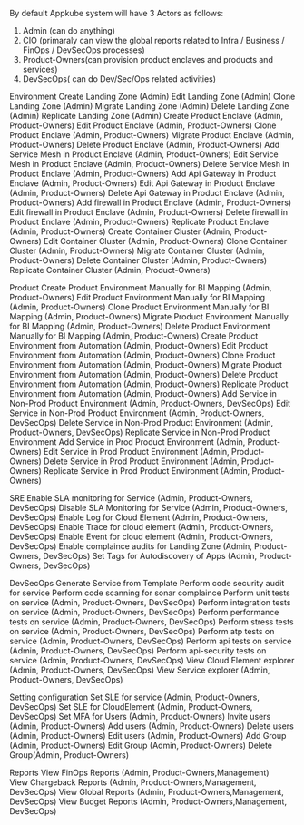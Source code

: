 By default Appkube system will have 3 Actors as follows:

1. Admin (can do anything)
2. CIO (primaraly can view the global reports related to Infra / Business / FinOps / DevSecOps processes)
3. Product-Owners(can provision product enclaves and products and services)
4. DevSecOps( can do Dev/Sec/Ops related activities)

Environment
	Create Landing Zone (Admin)
	Edit Landing Zone (Admin)
	Clone Landing Zone (Admin)
	Migrate Landing Zone (Admin)
	Delete Landing Zone (Admin)
	Replicate Landing Zone (Admin)
	Create Product Enclave (Admin, Product-Owners)
	Edit Product Enclave (Admin, Product-Owners)
	Clone Product Enclave (Admin, Product-Owners)
	Migrate Product Enclave (Admin, Product-Owners)
	Delete Product Enclave (Admin, Product-Owners)
	Add Service Mesh in Product Enclave (Admin, Product-Owners)
	Edit Service Mesh in Product Enclave (Admin, Product-Owners)
	Delete Service Mesh in Product Enclave (Admin, Product-Owners)
	Add Api Gateway in Product Enclave (Admin, Product-Owners)
	Edit Api Gateway in Product Enclave (Admin, Product-Owners)
	Delete Api Gateway in Product Enclave (Admin, Product-Owners)
	Add firewall in Product Enclave (Admin, Product-Owners)
	Edit firewall in Product Enclave (Admin, Product-Owners)
	Delete firewall in Product Enclave (Admin, Product-Owners)
	Replicate Product Enclave (Admin, Product-Owners)
	Create Container Cluster (Admin, Product-Owners)
	Edit Container Cluster (Admin, Product-Owners)
	Clone Container Cluster (Admin, Product-Owners)
	Migrate Container Cluster (Admin, Product-Owners)
	Delete Container Cluster (Admin, Product-Owners)
	Replicate Container Cluster (Admin, Product-Owners)

Product 
	Create Product Environment Manually for BI Mapping (Admin, Product-Owners)
	Edit Product Environment Manually for BI Mapping (Admin, Product-Owners)
	Clone Product Environment Manually for BI Mapping (Admin, Product-Owners)
	Migrate Product Environment Manually for BI Mapping (Admin, Product-Owners)
	Delete Product Environment Manually for BI Mapping (Admin, Product-Owners)
	Create Product Environment from Automation (Admin, Product-Owners)
	Edit Product Environment from Automation (Admin, Product-Owners)
	Clone Product Environment from Automation (Admin, Product-Owners)
	Migrate Product Environment from Automation (Admin, Product-Owners)
	Delete Product Environment from Automation (Admin, Product-Owners)
	Replicate Product Environment from Automation (Admin, Product-Owners)
	Add Service in Non-Prod Product Environment (Admin, Product-Owners, DevSecOps)
	Edit Service in Non-Prod Product Environment (Admin, Product-Owners, DevSecOps)
	Delete Service in Non-Prod Product Environment (Admin, Product-Owners, DevSecOps)
	Replicate Service in Non-Prod Product Environment
	Add Service in Prod Product Environment (Admin, Product-Owners)
	Edit Service in Prod Product Environment (Admin, Product-Owners)
	Delete Service in Prod Product Environment (Admin, Product-Owners)
	Replicate Service in Prod Product Environment (Admin, Product-Owners)
	
SRE 
	Enable SLA monitoring for Service (Admin, Product-Owners, DevSecOps)
	Disable SLA Monitoring for Service (Admin, Product-Owners, DevSecOps)
	Enable Log for Cloud Element (Admin, Product-Owners, DevSecOps)
	Enable Trace for cloud element (Admin, Product-Owners, DevSecOps)
	Enable Event for cloud element (Admin, Product-Owners, DevSecOps)
	Enable complaince audits for Landing Zone (Admin, Product-Owners, DevSecOps)
	Set Tags for Autodiscovery of Apps (Admin, Product-Owners, DevSecOps)

DevSecOps
	Generate Service from Template
	Perform code security audit for service
	Perform code scanning for sonar complaince
	Perform unit tests on service (Admin, Product-Owners, DevSecOps)
	Perform integration tests on service (Admin, Product-Owners, DevSecOps)
	Perform performance tests on service (Admin, Product-Owners, DevSecOps)
	Perform stress tests on service (Admin, Product-Owners, DevSecOps)
	Perform atp tests on service (Admin, Product-Owners, DevSecOps)
	Perform api tests on service (Admin, Product-Owners, DevSecOps)
	Perform api-security tests on service (Admin, Product-Owners, DevSecOps)
	View Cloud Element explorer (Admin, Product-Owners, DevSecOps)
	View Service explorer (Admin, Product-Owners, DevSecOps)

Setting configuration
	Set SLE for service (Admin, Product-Owners, DevSecOps)
	Set SLE for CloudElement (Admin, Product-Owners, DevSecOps)
	Set MFA for Users (Admin, Product-Owners)
	Invite users (Admin, Product-Owners)
	Add users (Admin, Product-Owners)
	Delete users (Admin, Product-Owners)
	Edit users (Admin, Product-Owners)
	Add Group (Admin, Product-Owners)
	Edit Group (Admin, Product-Owners)
	Delete Group(Admin, Product-Owners)
	
Reports 
	View FinOps Reports (Admin, Product-Owners,Management)	
	View Chargeback Reports (Admin, Product-Owners,Management, DevSecOps)
	View Global Reports (Admin, Product-Owners,Management, DevSecOps)
	View Budget Reports (Admin, Product-Owners,Management, DevSecOps)	